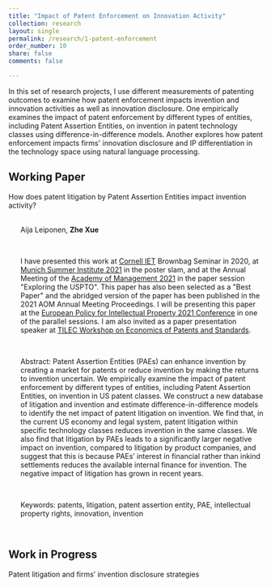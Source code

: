 ```yaml
---
title: "Impact of Patent Enforcement on Innovation Activity"
collection: research
layout: single
permalink: /research/1-patent-enforcement
order_number: 10
share: false
comments: false

---
```

In this set of research projects, I use different measurements of patenting outcomes to examine how patent enforcement impacts invention and innovation activities as well as innovation disclosure. One empirically examines the impact of patent enforcement by different types of entities, including Patent Assertion Entities, on invention in patent technology classes using difference-in-difference models. Another explores how patent enforcement impacts firms' innovation disclosure and IP differentiation in the technology space using natural language processing.

## Working Paper

How does patent litigation by Patent Assertion Entities impact invention activity?<br/><br/>

<ul> Aija Leiponen, <strong>Zhe Xue</strong> </ul><br/>

<ul> I have presented this work at <a href="https://business.cornell.edu/faculty-research/themes/innovation-entrepreneurship-and-technology/" target="_top">Cornell IET</a> Brownbag Seminar in 2020, at <a href="http://munich-summer-institute.org/program/" target="_top">Munich Summer Institute 2021</a> in the poster slam, and at the Annual Meeting of the <a href="https://aom.org/events/annual-meeting" target="_top">Academy of Management 2021</a> in the paper session "Exploring the USPTO". This paper has also been selected as a "Best Paper" and the abridged version of the paper has been published in the 2021 AOM Annual Meeting Proceedings. I will be presenting this paper at the <a href="https://epip2021.org/program/" target="_top">European Policy for Intellectual Property 2021 Conference</a> in one of the parallel sessions. I am also invited as a paper presentation speaker at <a href="https://www.tilburguniversity.edu/research/institutes-and-research-groups/tilec/events/economics-patents-and-standards" target="_top">TILEC Workshop on Economics of Patents and Standards</a>.</ul><br/> 

<ul> Abstract: Patent Assertion Entities (PAEs) can enhance invention by creating a market for patents or reduce invention by making the returns to invention uncertain. We empirically examine the impact of patent enforcement by different types of entities, including Patent Assertion Entities, on invention in US patent classes. We construct a new database of litigation and invention and estimate difference-in-difference models to identify the net impact of patent litigation on invention. We find that, in the current US economy and legal system, patent litigation within specific technology classes reduces invention in the same classes. We also find that litigation by PAEs leads to a significantly larger negative impact on invention, compared to litigation by product companies, and suggest that this is because PAEs’ interest in financial rather than in­kind settlements reduces the available internal finance for invention. The negative impact of litigation has grown in recent years. </ul><br/>

<ul> Keywords: patents, litigation, patent assertion entity, PAE, intellectual property rights, innovation, invention </ul><br/>


## Work in Progress

Patent litigation and firms’ invention disclosure strategies<br/>

